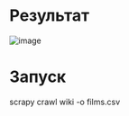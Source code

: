 # Результат 

![image](https://github.com/Mikhail189/MTS/assets/74455745/5d6750b3-ff21-48e4-bc12-782b07fe4424)

# Запуск 
scrapy crawl wiki -o films.csv
